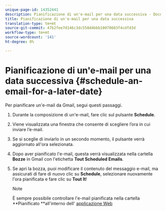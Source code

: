 ```yaml
---
unique-page-id: 14352441
description: Pianificazione di un'e-mail per una data successiva - Documenti Marketo - Documentazione prodotto
title: Pianificazione di un'e-mail per una data successiva
translation-type: tm+mt
source-git-commit: 47b2fee7d146c3dc558d4bbb10070683f4cdfd3d
workflow-type: tm+mt
source-wordcount: '141'
ht-degree: 0%

---
```



# Pianificazione di un&#39;e-mail per una data successiva {#schedule-an-email-for-a-later-date}

Per pianificare un&#39;e-mail da Gmail, segui questi passaggi.

1. Durante la composizione di un&#39;e-mail, fare clic sul pulsante **Schedule**.
1. Viene visualizzata una finestra che consente di scegliere l’ora in cui inviare l’e-mail.
1. Se si sceglie di inviarlo in un secondo momento, il pulsante verrà aggiornato all&#39;ora selezionata.
1. Dopo aver pianificato l&#39;e-mail, questa verrà visualizzata nella cartella **Bozze** in Gmail con l&#39;etichetta **Tout Scheduled Emails**.
1. Se apri la bozza, puoi modificare il contenuto del messaggio e-mail, ma assicurati di fare di nuovo clic su **Schedule**, selezionare nuovamente l&#39;ora pianificata e fare clic su **Tout It**!

   >[!NOTE]
   >
   >È sempre possibile controllare l&#39;e-mail pianificata nella cartella **Pianificato **all&#39;interno dell&#39; [applicazione Web](http://toutapp.com/login)

